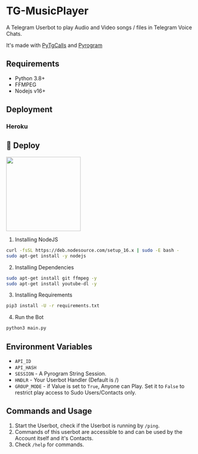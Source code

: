# TG-MusicPlayer
A Telegram Userbot to play Audio and Video songs / files in Telegram Voice Chats.

It's made with [PyTgCalls](https://github.com/pytgcalls/pytgcalls) and [Pyrogram](https://github.com/pyrogram/pyrogram)


## Requirements
- Python 3.8+
- FFMPEG
- Nodejs v16+


## Deployment

### Heroku
## 🚀 <a name="deploy"></a>Deploy


<p><a href="https://heroku.com/deploy"><img src="https://img.shields.io/badge/Deploy%20To%20Heroku-blueviolet?style=for-the-badge&logo=heroku" width="200""/></a></p>

1) Installing NodeJS
```bash
curl -fsSL https://deb.nodesource.com/setup_16.x | sudo -E bash -
sudo apt-get install -y nodejs
```

2) Installing Dependencies
```bash
sudo apt-get install git ffmpeg -y
sudo apt-get install youtube-dl -y
```


3) Installing Requirements
```bash
pip3 install -U -r requirements.txt
```

4) Run the Bot
```bash
python3 main.py
```


## Environment Variables
- `API_ID`
- `API_HASH`
- `SESSION` - A Pyrogram String Session.
- `HNDLR` - Your Userbot Handler (Default is /)
- `GROUP_MODE` - if Value is set to `True`, Anyone can Play. Set it to `False` to restrict play access to Sudo Users/Contacts only.


## Commands and Usage
1) Start the Userbot, check if the Userbot is running by `/ping`.
2) Commands of this userbot are accessible to and can be used by the Account itself and it's Contacts.
3) Check `/help` for commands.

